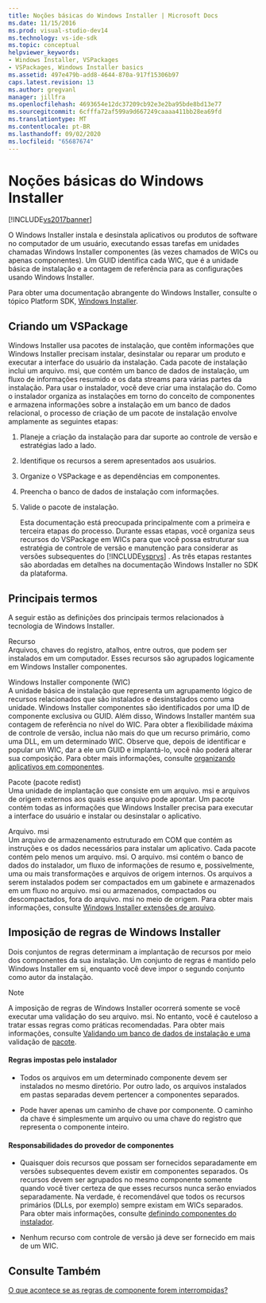 ```yaml
---
title: Noções básicas do Windows Installer | Microsoft Docs
ms.date: 11/15/2016
ms.prod: visual-studio-dev14
ms.technology: vs-ide-sdk
ms.topic: conceptual
helpviewer_keywords:
- Windows Installer, VSPackages
- VSPackages, Windows Installer basics
ms.assetid: 497e479b-add8-4644-870a-917f15306b97
caps.latest.revision: 13
ms.author: gregvanl
manager: jillfra
ms.openlocfilehash: 4693654e12dc37209cb92e3e2ba95bde8bd13e77
ms.sourcegitcommit: 6cfffa72af599a9d667249caaaa411bb28ea69fd
ms.translationtype: MT
ms.contentlocale: pt-BR
ms.lasthandoff: 09/02/2020
ms.locfileid: "65687674"
---
```

# <a name="windows-installer-basics"></a>Noções básicas do Windows Installer
[!INCLUDE[vs2017banner](../../includes/vs2017banner.md)]

O Windows Installer instala e desinstala aplicativos ou produtos de software no computador de um usuário, executando essas tarefas em unidades chamadas Windows Installer componentes (às vezes chamados de WICs ou apenas componentes). Um GUID identifica cada WIC, que é a unidade básica de instalação e a contagem de referência para as configurações usando Windows Installer.  
  
 Para obter uma documentação abrangente do Windows Installer, consulte o tópico Platform SDK, [Windows Installer](/previous-versions/2kt85ked(v=vs.120)).  
  
## <a name="authoring-a-vspackage"></a>Criando um VSPackage  
 Windows Installer usa pacotes de instalação, que contêm informações que Windows Installer precisam instalar, desinstalar ou reparar um produto e executar a interface do usuário da instalação. Cada pacote de instalação inclui um arquivo. msi, que contém um banco de dados de instalação, um fluxo de informações resumido e os data streams para várias partes da instalação. Para usar o instalador, você deve criar uma instalação do. Como o instalador organiza as instalações em torno do conceito de componentes e armazena informações sobre a instalação em um banco de dados relacional, o processo de criação de um pacote de instalação envolve amplamente as seguintes etapas:  
  
1. Planeje a criação da instalação para dar suporte ao controle de versão e estratégias lado a lado.  
  
2. Identifique os recursos a serem apresentados aos usuários.  
  
3. Organize o VSPackage e as dependências em componentes.  
  
4. Preencha o banco de dados de instalação com informações.  
  
5. Valide o pacote de instalação.  
  
   Esta documentação está preocupada principalmente com a primeira e terceira etapas do processo. Durante essas etapas, você organiza seus recursos do VSPackage em WICs para que você possa estruturar sua estratégia de controle de versão e manutenção para considerar as versões subsequentes do [!INCLUDE[vsprvs](../../includes/vsprvs-md.md)] . As três etapas restantes são abordadas em detalhes na documentação Windows Installer no SDK da plataforma.  
  
## <a name="key-terms"></a>Principais termos  
 A seguir estão as definições dos principais termos relacionados à tecnologia de Windows Installer.  
  
 Recurso  
 Arquivos, chaves do registro, atalhos, entre outros, que podem ser instalados em um computador. Esses recursos são agrupados logicamente em Windows Installer componentes.  
  
 Windows Installer componente (WIC)  
 A unidade básica de instalação que representa um agrupamento lógico de recursos relacionados que são instalados e desinstalados como uma unidade. Windows Installer componentes são identificados por uma ID de componente exclusiva ou GUID. Além disso, Windows Installer mantém sua contagem de referência no nível do WIC. Para obter a flexibilidade máxima de controle de versão, inclua não mais do que um recurso primário, como uma DLL, em um determinado WIC. Observe que, depois de identificar e popular um WIC, dar a ele um GUID e implantá-lo, você não poderá alterar sua composição. Para obter mais informações, consulte [organizando aplicativos em componentes](https://msdn.microsoft.com/library/aa370561.aspx).  
  
 Pacote (pacote redist)  
 Uma unidade de implantação que consiste em um arquivo. msi e arquivos de origem externos aos quais esse arquivo pode apontar. Um pacote contém todas as informações que Windows Installer precisa para executar a interface do usuário e instalar ou desinstalar o aplicativo.  
  
 Arquivo. msi  
 Um arquivo de armazenamento estruturado em COM que contém as instruções e os dados necessários para instalar um aplicativo. Cada pacote contém pelo menos um arquivo. msi. O arquivo. msi contém o banco de dados do instalador, um fluxo de informações de resumo e, possivelmente, uma ou mais transformações e arquivos de origem internos. Os arquivos a serem instalados podem ser compactados em um gabinete e armazenados em um fluxo no arquivo. msi ou armazenados, compactados ou descompactados, fora do arquivo. msi no meio de origem. Para obter mais informações, consulte [Windows Installer extensões de arquivo](https://msdn.microsoft.com/library/aa372842\(VS.85\).aspx).  
  
## <a name="windows-installer-rules-enforcement"></a>Imposição de regras de Windows Installer  
 Dois conjuntos de regras determinam a implantação de recursos por meio dos componentes da sua instalação. Um conjunto de regras é mantido pelo Windows Installer em si, enquanto você deve impor o segundo conjunto como autor da instalação.  
  
> [!NOTE]
> A imposição de regras de Windows Installer ocorrerá somente se você executar uma validação do seu arquivo. msi. No entanto, você é cauteloso a tratar essas regras como práticas recomendadas. Para obter mais informações, consulte [Validando um banco de dados de instalação e uma](https://msdn.microsoft.com/library/aa372477\(VS.85\).aspx) validação de [pacote](https://msdn.microsoft.com/library/aa370569\(VS.85\).aspx).  
  
#### <a name="installer-enforced-rules"></a>Regras impostas pelo instalador  
  
- Todos os arquivos em um determinado componente devem ser instalados no mesmo diretório. Por outro lado, os arquivos instalados em pastas separadas devem pertencer a componentes separados.  
  
- Pode haver apenas um caminho de chave por componente. O caminho da chave é simplesmente um arquivo ou uma chave do registro que representa o componente inteiro.  
  
#### <a name="component-provider-responsibilities"></a>Responsabilidades do provedor de componentes  
  
- Quaisquer dois recursos que possam ser fornecidos separadamente em versões subsequentes devem existir em componentes separados. Os recursos devem ser agrupados no mesmo componente somente quando você tiver certeza de que esses recursos nunca serão enviados separadamente. Na verdade, é recomendável que todos os recursos primários (DLLs, por exemplo) sempre existam em WICs separados. Para obter mais informações, consulte [definindo componentes do instalador](https://msdn.microsoft.com/library/aa368269\(VS.85\).aspx).  
  
- Nenhum recurso com controle de versão já deve ser fornecido em mais de um WIC.  
  
## <a name="see-also"></a>Consulte Também  
 [O que acontece se as regras de componente forem interrompidas?](https://msdn.microsoft.com/library/aa372795\(VS.85\).aspx)
